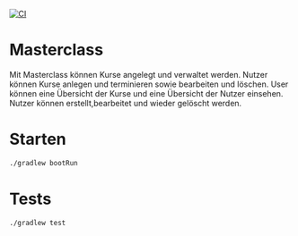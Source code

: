 [![CI](https://github.com/SKruegel04/Masterclass/actions/workflows/tests.yml/badge.svg)](https://github.com/SKruegel04/Masterclass/actions/workflows/tests.yml)

# Masterclass

Mit Masterclass können Kurse angelegt und verwaltet werden.
Nutzer können Kurse anlegen und terminieren sowie bearbeiten und löschen.
User können eine Übersicht der Kurse und eine Übersicht der Nutzer einsehen.
Nutzer können erstellt,bearbeitet und wieder gelöscht werden.

# Starten

```bash
./gradlew bootRun
```

# Tests

```bash
./gradlew test
```
